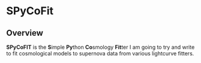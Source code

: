 # SPyCoFit

## Overview

**SPyCoFIT** is the **S**imple **Py**thon **Co**smology **Fit**ter I am going to try and write to fit cosmological models to supernova data from various lightcurve fitters.